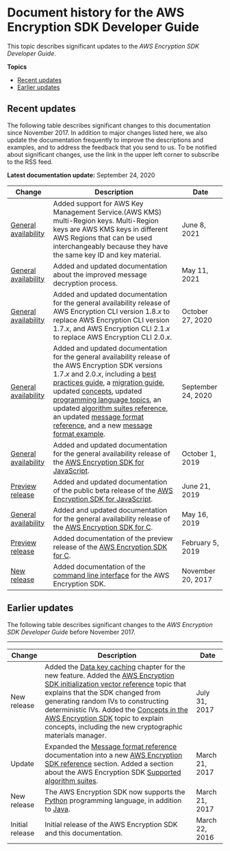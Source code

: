 # Document history for the AWS Encryption SDK Developer Guide<a name="document-history"></a>

This topic describes significant updates to the *AWS Encryption SDK Developer Guide*\.

**Topics**
+ [Recent updates](#recent-updates)
+ [Earlier updates](#earlier-updates)

## Recent updates<a name="recent-updates"></a>

The following table describes significant changes to this documentation since November 2017\. In addition to major changes listed here, we also update the documentation frequently to improve the descriptions and examples, and to address the feedback that you send to us\. To be notified about significant changes, use the link in the upper left corner to subscribe to the RSS feed\.

**Latest documentation update:** September 24, 2020

| Change | Description | Date | 
| --- |--- |--- |
| [General availability](https://docs.aws.amazon.com/encryption-sdk/latest/developer-guide/configure.html#config-mrks) | Added support for AWS Key Management Service\.\(AWS KMS\) multi\-Region keys\. Multi\-Region keys are AWS KMS keys in different AWS Regions that can be used interchangeably because they have the same key ID and key material\. | June 8, 2021 | 
| [General availability](https://docs.aws.amazon.com/encryption-sdk/latest/developer-guide/concepts.html#digital-sigs) | Added and updated documentation about the improved message decryption process\. | May 11, 2021 | 
| [General availability](https://docs.aws.amazon.com/encryption-sdk/latest/developer-guide/about-versions.html) | Added and updated documentation for the general availability release of AWS Encryption CLI version 1\.8\.*x* to replace AWS Encryption CLI version 1\.7\.*x*, and AWS Encryption CLI 2\.1\.*x* to replace AWS Encryption CLI 2\.0\.*x*\. | October 27, 2020 | 
| [General availability](https://docs.aws.amazon.com/encryption-sdk/latest/developer-guide/about-versions.html) | Added and updated documentation for the general availability release of the AWS Encryption SDK versions 1\.7\.*x* and 2\.0\.*x*, including a [best practices guide](https://docs.aws.amazon.com/encryption-sdk/latest/developer-guide/best-practices.html), a [migration guide](https://docs.aws.amazon.com/encryption-sdk/latest/developer-guide/migration-guide.html), updated [concepts](https://docs.aws.amazon.com/encryption-sdk/latest/developer-guide/concepts.html), updated [programming language topics](https://docs.aws.amazon.com/encryption-sdk/latest/developer-guide/programming-languages.html), an updated [algorithm suites reference](https://docs.aws.amazon.com/encryption-sdk/latest/developer-guide/algorithms-reference.html), an updated [message format reference](https://docs.aws.amazon.com/encryption-sdk/latest/developer-guide/message-format.html), and a new [message format example](https://docs.aws.amazon.com/encryption-sdk/latest/developer-guide/message-format-examples.html)\. | September 24, 2020 | 
| [General availability](https://docs.aws.amazon.com/encryption-sdk/latest/developer-guide/javascript.html) | Added and updated documentation for the general availability release of the [AWS Encryption SDK for JavaScript](https://docs.aws.amazon.com/encryption-sdk/latest/developer-guide/javascript.html)\. | October 1, 2019 | 
| [Preview release](https://docs.aws.amazon.com/encryption-sdk/latest/developer-guide/javascript.html) | Added and updated documentation of the public beta release of the [AWS Encryption SDK for JavaScript](https://docs.aws.amazon.com/encryption-sdk/latest/developer-guide/javascript.html)\. | June 21, 2019 | 
| [General availability](https://docs.aws.amazon.com/encryption-sdk/latest/developer-guide/c-language.html) | Added and updated documentation for the general availability release of the [AWS Encryption SDK for C](https://docs.aws.amazon.com/encryption-sdk/latest/developer-guide/c-language.html)\. | May 16, 2019 | 
| [Preview release](https://docs.aws.amazon.com/encryption-sdk/latest/developer-guide/c-language.html) | Added documentation of the preview release of the [AWS Encryption SDK for C](https://docs.aws.amazon.com/encryption-sdk/latest/developer-guide/c-language.html)\. | February 5, 2019 | 
| [New release](https://docs.aws.amazon.com/encryption-sdk/latest/developer-guide/crypto-cli.html) | Added documentation of the [command line interface](https://docs.aws.amazon.com/encryption-sdk/latest/developer-guide/crypto-cli.html) for the AWS Encryption SDK\. | November 20, 2017 | 

## Earlier updates<a name="earlier-updates"></a>

The following table describes significant changes to the *AWS Encryption SDK Developer Guide* before November 2017\.


****  

| Change | Description | Date | 
| --- | --- | --- | 
| New release |  Added the [Data key caching](data-key-caching.md) chapter for the new feature\. Added the [AWS Encryption SDK initialization vector reference](IV-reference.md) topic that explains that the SDK changed from generating random IVs to constructing deterministic IVs\. Added the [Concepts in the AWS Encryption SDK](concepts.md) topic to explain concepts, including the new cryptographic materials manager\.  | July 31, 2017 | 
| Update |  Expanded the [Message format reference](message-format.md) documentation into a new [AWS Encryption SDK reference](reference.md) section\. Added a section about the AWS Encryption SDK [Supported algorithm suites](supported-algorithms.md)\.  | March 21, 2017 | 
| New release | The AWS Encryption SDK now supports the [Python](python.md) programming language, in addition to [Java](java.md)\. | March 21, 2017 | 
| Initial release | Initial release of the AWS Encryption SDK and this documentation\. | March 22, 2016 | 
